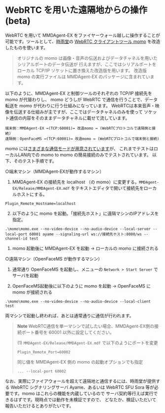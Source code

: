 # WebRTC を用いた遠隔地からの操作 (beta)

WebRTC を用いて MMDAgent-EX をファイヤーウォール越しに操作することが可能です。ツールとして、[時雨堂](https://shiguredo.jp/)の [WebRTC クライアントツール momo](https://momo.shiguredo.jp/) を改造したものを使います。

> オリジナルの momo は画像・音声の伝送およびデータチャネルを用いたシリアルポートのデータ伝送が
> 行えますが、ここではシリアルポートをローカル TCP/IP ソケットに置き換えた改造版を用います。
> 改造版 momo の実行ファイルは MMDAgent-EX のパッケージに含まれています。

以下のように、MMDAgent-EX と制御ツールのそれぞれの TCP/IP 接続先を momo が代替わりし、
momo どうしが WebRTC で通信を行うことで、データ転送を momo が代わりに行う仕組みになっています。
WebRTCは本来音声・映像を伝送する仕組みが主ですが、ここではデータチャネルのみを使って
ソケット通信の内容をそのままデータチャネルに載せて流しています。

```text
端末側：MMDAgent-EX ↔(TCP:60001)↔ 改造momo ↔ (WebRTCプロトコルで遠隔側と接続)
遠隔側：OpenFaceMS ↔(TCP:60001)↔ 改造momo ↔ (WebRTCプロトコルで端末側と接続)
```

momo には[さまざまな通信モードが用意されています](https://momo.shiguredo.jp/#test_mode)が、
これまでテストはローカルLAN内での momo to momo の簡易接続のみでテストされています。
以下、そのテスト手順です。

○端末マシン（MMDAgent-EXが動作するマシン）

1. MMDAgent-EX の接続先を localhost （の momo）に変更する。`MMDAgent-EX/Release/MMDAgent-EX.mdf` をテキストエディタで開いて接続先をローカルホストにする。

```text
Plugin_Remote_Hostname=localhost
```

2. 以下のように momo を起動。「接続先ホスト」に遠隔マシンのIPアドレスを指定。

```shell
.\momo\momo.exe --no-video-device --no-audio-device --local-server --local-port 60001 ayame --signaling-url ws://接続先ホスト:8080/ws --channel-id test
```

1. momo 起動後に MMDAgent-EX を起動 → ローカルの momo に接続される

○遠隔マシン（OpenFaceMS が動作するマシン）

1. 通常通り OpenFaceMS を起動し、メニューの `Network > Start Server` でサーバを起動

2. OpenFaceMS起動後に以下のように momo を起動 → OpenFaceMS に momo が接続される

```shell
.\momo\momo.exe --no-video-device --no-audio-device --local-client test
```

両マシンで起動し終われば、あとは通常通りに通信が行われます。

> **Note**
> WebRTC通信を単一マシンで試したい場合、MMDAgent-EX側の接続ポート番号を 60001 以外に設定してください。
>
> (1) `MMDAgent-EX/Release/MMDAgent-EX.mdf` で以下のようにポートを変更
>
> ```text
> Plugin_Remote_Port=60002
> ```
>
> 同じ値を MMDAgent-EX 側の momo の起動オプションでも指定
>
> ```text
> ... --local-port 60002
> ```

なお、実際にファイアウォールを超えて遠隔地と通信するには、時雨堂が提供する WebRTC シグナリングサーバ Ayame、あるいは WebRTC SFU Sora 等が必要です。momo はこれらの機能を内蔵しているので
サーバ契約等行えば実行できるはずです。現時点では動作を未検証ですので、
どなたか、検証いただいて報告いただけるとありがたいです。
